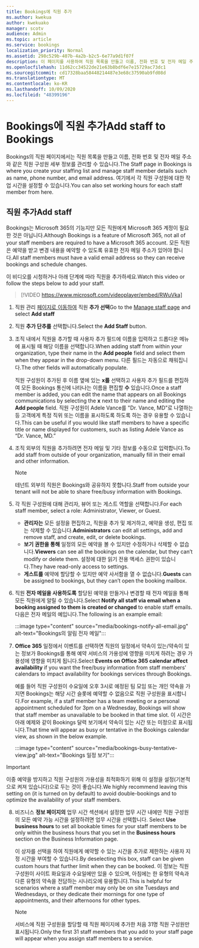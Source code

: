 ```yaml
---
title: Bookings에 직원 추가
ms.author: kwekua
author: kwekuako
manager: scotv
audience: Admin
ms.topic: article
ms.service: bookings
localization_priority: Normal
ms.assetid: 298c529b-407b-4a2b-b2c5-6e77a9d1f07f
description: 이 페이지를 사용하여 직원 목록을 만들고 이름, 전화 번호 및 전자 메일 주소와 같은 직원 구성원 세부 정보를 관리할 수 있습니다.
ms.openlocfilehash: 11d62cc34522de21e63b8bdf6e7e15729ac73dc1
ms.sourcegitcommit: cd17328baa58448214487e3e68c37590ab9fd08d
ms.translationtype: MT
ms.contentlocale: ko-KR
ms.lasthandoff: 10/09/2020
ms.locfileid: "48399196"
---
```

# <a name="add-staff-to-bookings"></a><span data-ttu-id="4ae18-103">Bookings에 직원 추가</span><span class="sxs-lookup"><span data-stu-id="4ae18-103">Add staff to Bookings</span></span>

<span data-ttu-id="4ae18-104">Bookings의 직원 페이지에서는 직원 목록을 만들고 이름, 전화 번호 및 전자 메일 주소와 같은 직원 구성원 세부 정보를 관리할 수 있습니다.</span><span class="sxs-lookup"><span data-stu-id="4ae18-104">The Staff page in Bookings is where you create your staffing list and manage staff member details such as name, phone number, and email address.</span></span> <span data-ttu-id="4ae18-105">여기에서 각 직원 구성원에 대한 작업 시간을 설정할 수 있습니다.</span><span class="sxs-lookup"><span data-stu-id="4ae18-105">You can also set working hours for each staff member from here.</span></span>

## <a name="add-staff"></a><span data-ttu-id="4ae18-106">직원 추가</span><span class="sxs-lookup"><span data-stu-id="4ae18-106">Add staff</span></span>

<span data-ttu-id="4ae18-107">Bookings는 Microsoft 365의 기능지만 모든 직원에게 Microsoft 365 계정이 필요한 것은 아닙니다.</span><span class="sxs-lookup"><span data-stu-id="4ae18-107">Although Bookings is a feature of Microsoft 365, not all of your staff members are required to have a Microsoft 365 account.</span></span> <span data-ttu-id="4ae18-108">모든 직원은 예약을 받고 변경 내용을 예약할 수 있도록 유효한 전자 메일 주소가 있어야 합니다.</span><span class="sxs-lookup"><span data-stu-id="4ae18-108">All staff members must have a valid email address so they can receive bookings and schedule changes.</span></span>

<span data-ttu-id="4ae18-109">이 비디오를 시청하거나 아래 단계에 따라 직원을 추가하세요.</span><span class="sxs-lookup"><span data-stu-id="4ae18-109">Watch this video or follow the steps below to add your staff.</span></span>

> [!VIDEO https://www.microsoft.com/videoplayer/embed/RWuVka]

1. <span data-ttu-id="4ae18-110">직원 관리 [페이지로 이동하여](https://outlook.office.com/bookings/staff) 직원 **추가 선택**</span><span class="sxs-lookup"><span data-stu-id="4ae18-110">Go to the [Manage staff page](https://outlook.office.com/bookings/staff) and select **Add staff**</span></span>

2. <span data-ttu-id="4ae18-111">직원 **추가 단추를** 선택합니다.</span><span class="sxs-lookup"><span data-stu-id="4ae18-111">Select the **Add Staff** button.</span></span>

3. <span data-ttu-id="4ae18-112">조직 내에서 직원을 추가할 때 사용자  추가 필드에 이름을 입력하고 드롭다운 메뉴에 표시될 때 해당 이름을 선택합니다.</span><span class="sxs-lookup"><span data-stu-id="4ae18-112">When adding staff from within your organization, type their name in the **Add people** field and select them when they appear in the drop-down menu.</span></span> <span data-ttu-id="4ae18-113">다른 필드는 자동으로 채워집니다.</span><span class="sxs-lookup"><span data-stu-id="4ae18-113">The other fields will automatically populate.</span></span>

    <span data-ttu-id="4ae18-114">직원 구성원이 추가된 후 이름 옆에 있는 **x를** 선택하고 사용자 추가 필드를 편집하여 모든 Bookings 통신에 나타나는 이름을 편집할 **수** 있습니다.</span><span class="sxs-lookup"><span data-stu-id="4ae18-114">Once a staff member is added, you can edit the name that appears on all Bookings communications by selecting the **x** next to their name and editing the **Add people** field.</span></span> <span data-ttu-id="4ae18-115">직원 구성원이 Adele Vance를 "Dr. Vance, MD"로 나열하는 등 고객에게 특정 직위 또는 이름을 표시하도록 하도록 하는 경우 유용할 수 있습니다.</span><span class="sxs-lookup"><span data-stu-id="4ae18-115">This can be useful if you would like staff members to have a specific title or name displayed for customers, such as listing Adele Vance as “Dr. Vance, MD.”</span></span>

4. <span data-ttu-id="4ae18-116">조직 외부의 직원을 추가하려면 전자 메일 및 기타 정보를 수동으로 입력합니다.</span><span class="sxs-lookup"><span data-stu-id="4ae18-116">To add staff from outside of your organization, manually fill in their email and other information.</span></span>

    > [!NOTE]
    > <span data-ttu-id="4ae18-117">테넌트 외부의 직원은 Bookings와 공유하지 못합니다.</span><span class="sxs-lookup"><span data-stu-id="4ae18-117">Staff from outside your tenant will not be able to share free/busy information with Bookings.</span></span>

5. <span data-ttu-id="4ae18-118">각 직원 구성원에 대해 관리자, 뷰어 또는 게스트 역할을 선택합니다.</span><span class="sxs-lookup"><span data-stu-id="4ae18-118">For each staff member, select a role: Administrator, Viewer, or Guest.</span></span>
    - <span data-ttu-id="4ae18-119">**관리자는** 모든 설정을 편집하고, 직원을 추가 및 제거하고, 예약을 생성, 편집 또는 삭제할 수 있습니다.</span><span class="sxs-lookup"><span data-stu-id="4ae18-119">**Administrators** can edit all settings, add and remove staff, and create, edit, or delete bookings.</span></span>
    - <span data-ttu-id="4ae18-120">**보기 권한을 통해** 일정의 모든 예약을 볼 수 있지만 수정하거나 삭제할 수 없습니다.</span><span class="sxs-lookup"><span data-stu-id="4ae18-120">**Viewers** can see all the bookings on the calendar, but they can’t modify or delete them.</span></span> <span data-ttu-id="4ae18-121">설정에 대한 읽기 전용 액세스 권한이 있습니다.</span><span class="sxs-lookup"><span data-stu-id="4ae18-121">They have read-only access to settings.</span></span>
    - <span data-ttu-id="4ae18-122">**게스트를** 예약에 할당할 수 있지만 예약 사서함을 열 수 없습니다.</span><span class="sxs-lookup"><span data-stu-id="4ae18-122">**Guests** can be assigned to bookings, but they can’t open the booking mailbox.</span></span>

6. <span data-ttu-id="4ae18-123">직원 **전자 메일을 사용하도록** 할당된 예약을 만들거나 변경할 때 전자 메일을 통해 모든 직원에게 알릴 수 있습니다.</span><span class="sxs-lookup"><span data-stu-id="4ae18-123">Select **Notify all staff via email when a booking assigned to them is created or changed** to enable staff emails.</span></span> <span data-ttu-id="4ae18-124">다음은 전자 메일의 예입니다.</span><span class="sxs-lookup"><span data-stu-id="4ae18-124">The following is an example email:</span></span>

    :::image type="content" source="media/bookings-notify-all-email.jpg" alt-text="Bookings의 알림 전자 메일":::

7. <span data-ttu-id="4ae18-126">**Office 365** 일정에서 이벤트를 선택하면 직원의 일정에서 약속이 있는/약속이 있는 정보가 Bookings를 통해 예약 서비스의 가용성에 영향을 미치게 하려는 경우 가용성에 영향을 미치게 됩니다.</span><span class="sxs-lookup"><span data-stu-id="4ae18-126">Select **Events on Office 365 calendar affect availability** if you want the free/busy information from staff members’ calendars to impact availability for bookings services through Bookings.</span></span>

    <span data-ttu-id="4ae18-127">예를 들어 직원 구성원이 수요일에 오후 3시로 예정된 팀 모임 또는 개인 약속을 가지면 Bookings는 해당 시간 슬롯에 예약할 수 없음으로 직원 구성원을 표시합니다.</span><span class="sxs-lookup"><span data-stu-id="4ae18-127">For example, if a staff member has a team meeting or a personal appointment scheduled for 3pm on a Wednesday, Bookings will show that staff member as unavailable to be booked in that time slot.</span></span> <span data-ttu-id="4ae18-128">이 시간은 아래 예제와 같이 Bookings 달력 보기에서 약속이 있는 시간 또는 미정으로 표시됩니다.</span><span class="sxs-lookup"><span data-stu-id="4ae18-128">That time will appear as busy or tentative in the Bookings calendar view, as shown in the below example.</span></span>

    :::image type="content" source="media/bookings-busy-tentative-view.jpg" alt-text="Bookings 일정 보기":::

> [!IMPORTANT]
> <span data-ttu-id="4ae18-130">이중 예약을 방지하고 직원 구성원의 가용성을 최적화하기 위해 이 설정을 설정(기본적으로 켜져 있습니다)으로 두는 것이 좋습니다.</span><span class="sxs-lookup"><span data-stu-id="4ae18-130">We highly recommend leaving this setting on (it is turned on by default) to avoid double-bookings and to optimize the availability of your staff members.</span></span>

8. <span data-ttu-id="4ae18-131">비즈니스 **정보 페이지의** 업무 시간 섹션에서 설정한 업무 시간 내에만 직원 구성원의 모든 예약 가능 시간을 설정하려면 업무 시간을 선택합니다. </span><span class="sxs-lookup"><span data-stu-id="4ae18-131">Select **Use business hours** to set all bookable times for your staff members to be only within the business hours that you set in the **Business hours** section on the Business Information page.</span></span>

    <span data-ttu-id="4ae18-132">이 상자를 선택을 하여 직원에게 예약할 수 있는 시간을 추가로 제한하는 사용자 지정 시간을 부여할 수 있습니다.</span><span class="sxs-lookup"><span data-stu-id="4ae18-132">By deselecting this box, staff can be given custom hours that further limit when they can be booked.</span></span> <span data-ttu-id="4ae18-133">이 정보는 직원 구성원이 사이트 화요일과 수요일에만 있을 수 있으며, 아침에는 한 유형의 약속과 다른 유형의 약속을 전담하는 시나리오에 유용합니다.</span><span class="sxs-lookup"><span data-stu-id="4ae18-133">This is helpful for scenarios where a staff member may only be on site Tuesdays and Wednesdays, or they dedicate their mornings for one type of appointments, and their afternoons for other types.</span></span>

    > [!NOTE]
    > <span data-ttu-id="4ae18-134">서비스에 직원 구성원을 할당할 때 직원 페이지에 추가한 처음 31명 직원 구성원만 표시됩니다.</span><span class="sxs-lookup"><span data-stu-id="4ae18-134">Only the first 31 staff members that you add to your staff page will appear when you assign staff members to a service.</span></span>
